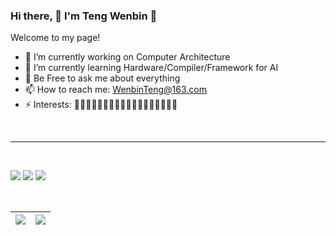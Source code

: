 ### Hi there, 👋 I'm Teng Wenbin 🤡
Welcome to my page!
- 🔭 I’m currently working on Computer Architecture
- 🌱 I’m currently learning Hardware/Compiler/Framework for AI
- 💬 Be Free to ask me about everything
- 📫 How to reach me: WenbinTeng@163.com
- ⚡ Interests: 🍉🍈🍊🍋🍍🥭🍎🍏🍌🍐🥑🍑🍒🍇🍓🥝🍰🍹

<br>

---

<br>

<p align="left">
  <img src="https://badges.pufler.dev/visits/WenbinTeng/WenbinTeng?style=flat-square&color=black&logo=github">
  <img src="https://badges.pufler.dev/years/WenbinTeng?style=flat-square&color=black&logo=github">
  <img src="https://badges.pufler.dev/repos/WenbinTeng?style=flat-square&color=black&logo=github">
</p>

<br>

| <a><img align="center" src="https://github-readme-stats.vercel.app/api?username=WenbinTeng&show_icons=true&include_all_commits=true&hide_border=true" /></a> | <a><img align="center" src="https://github-readme-stats.vercel.app/api/top-langs/?username=WenbinTeng&layout=compact&hide_border=true" /></a> |
| ------------- | ------------- |
